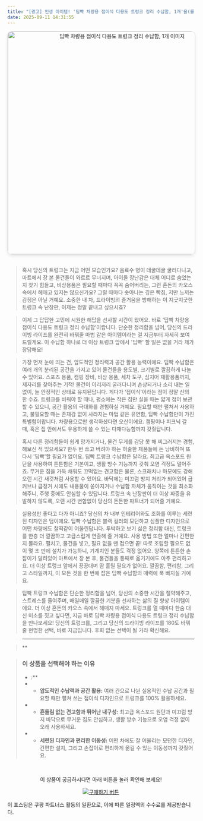 ```yaml
---
title: "[광고] 인생 아이템! '딥빡 차량용 접이식 다용도 트렁크 정리 수납함, 1개'을(를) 만나보세요."
date: 2025-09-11 14:31:55
---
```


<div align="center">
    <a href="https://link.coupang.com/re/AFFSDP?lptag=AF8916626&pageKey=8887497656&itemId=25947089210&vendorItemId=93098396424&traceid=V0-153-14b8500fc4ec93fe&clickBeacon=fda037b0-8f1b-11f0-9052-129094e03190%7E3&requestid=20250911233123017307283428&token=31850C%7CMIXED" target="_blank">
        <img src="https://ads-partners.coupang.com/image1/MyfHcSXgQ0g4FI18M9pM4BvQQr82LKIU_QRblCirkpZfpJwN5aHNgwAWB-h3wWHTJvGc5e5PHrQRygymwE2lJ0NOQ2C7TfkD5djxPokaE3Ot2GSt3uJZuOlS-Vo7g1SFP1L9KW6YAQnMTTUNTF0CGGdTx4KXhab-t1v7AU59muHdijKEujhQ7XsuJlEpW-wkovnJSKxw1gZbwOGEmnppoZfULS80qXDLCbzHmtpwX0YjI5D39KYPHMF77EuxCnYpnBs8Lre1x0_XhLB-e-ds4WgQQdXI_7qBS0HobxgydN2MOYMOVcSNE7yL" alt="딥빡 차량용 접이식 다용도 트렁크 정리 수납함, 1개 이미지" width="600" style="max-width: 100%; height: auto; border-radius: 12px; border: 1px solid #e0e0e0; box-shadow: 0 4px 8px rgba(0,0,0,0.1);">
    </a>
</div>
<br>

> 혹시 당신의 트렁크는 지금 어떤 모습인가요? 음료수 병이 데굴데굴 굴러다니고, 마트에서 장 본 물건들이 와르르 무너지며, 아이들 장난감은 대체 어디로 숨었는지 찾기 힘들고, 비상용품은 필요할 때마다 꼭꼭 숨어버리는, 그런 혼돈의 카오스 속에서 헤매고 있지는 않으신가요? 그럴 때마다 솟아나는 깊은 빡침, 저만 느끼는 감정은 아닐 거예요. 소중한 내 차, 드라이빙의 즐거움을 방해하는 이 지긋지긋한 트렁크 속 난장판, 이제는 정말 끝내고 싶으시죠?

> 이제 그 답답한 고민에 시원한 해답을 선사할 시간이 왔어요. 바로 ‘딥빡 차량용 접이식 다용도 트렁크 정리 수납함’이랍니다. 단순한 정리함을 넘어, 당신의 드라이빙 라이프를 완전히 바꿔줄 마법 같은 아이템이라는 걸 지금부터 자세히 보여드릴게요. 이 수납함 하나로 더 이상 트렁크 앞에서 '딥빡' 할 일은 없을 거라 제가 장담해요!

> 가장 먼저 눈에 띄는 건, 압도적인 정리력과 공간 활용 능력이에요. 딥빡 수납함은 여러 개의 분리된 공간을 가지고 있어 물건들을 용도별, 크기별로 깔끔하게 나눌 수 있어요. 스포츠 용품, 캠핑 장비, 비상 용품, 세차 도구, 심지어 재활용품까지, 제자리를 찾아주는 기적! 물건이 이리저리 굴러다니며 손상되거나 소리 내는 일 없이, 늘 안정적인 상태로 유지된답니다. 게다가 ‘접이식’이라는 점이 정말 신의 한 수죠. 트렁크를 비워야 할 때나, 평소에는 작은 짐만 실을 때는 얇게 접어 보관할 수 있으니, 공간 활용의 극대화를 경험하실 거예요. 필요할 때만 펼쳐서 사용하고, 불필요할 때는 존재감 없이 사라지는 마법 같은 유연함, 딥빡 수납함만이 가진 특별함이랍니다. 차량용으로만 생각하셨다면 오산이에요. 캠핑이나 피크닉 갈 때, 혹은 집 안에서도 유용하게 쓸 수 있는 다재다능함까지 갖췄답니다.

> 혹시 다른 정리함들이 쉽게 망가지거나, 물건 무게를 감당 못 해 찌그러지는 경험, 해보신 적 있으세요? 한두 번 쓰고 버려야 하는 허술한 제품들에 돈 낭비하며 또다시 '딥빡'할 필요가 없어요. 딥빡 트렁크 수납함은 달라요. 최고급 옥스포드 원단을 사용하여 튼튼함은 기본이고, 생활 방수 기능까지 갖춰 오염 걱정도 덜어주죠. 무거운 짐을 가득 채워도 끄떡없는 견고함은 물론, 스크래치나 마모에도 강해 오랜 시간 새것처럼 사용할 수 있어요. 바닥에는 미끄럼 방지 처리가 되어있어 급커브나 급정거 시에도 내용물이 쏟아지거나 수납함 자체가 움직이는 것을 최소화해주니, 주행 중에도 안심할 수 있답니다. 트렁크 속 난장판이 더 이상 짜증을 유발하지 않도록, 오랜 시간 변함없이 당신의 든든한 파트너가 되어줄 거예요.

> 실용성만 좋다고 다가 아니죠? 당신의 차 내부 인테리어와도 조화를 이루는 세련된 디자인은 덤이에요. 딥빡 수납함은 블랙 컬러의 모던하고 심플한 디자인으로 어떤 차량에도 찰떡같이 어울린답니다. 투박하고 보기 싫은 정리함 대신, 트렁크를 한층 더 깔끔하고 고급스럽게 연출해 줄 거예요. 사용 방법 또한 얼마나 간편한지 몰라요. 펼치고, 물건을 넣고, 필요 없을 땐 접으면 끝! 따로 조립할 필요도 없이 몇 초 만에 설치가 가능하니, 기계치인 분들도 걱정 없어요. 양쪽에 튼튼한 손잡이가 달려있어 마트에서 장 본 후, 물건들을 통째로 옮기기에도 아주 편리하고요. 더 이상 트렁크 앞에서 끙끙대며 땀 흘릴 필요가 없어요. 깔끔함, 편리함, 그리고 스타일까지, 이 모든 것을 한 번에 잡은 딥빡 수납함의 매력에 푹 빠지실 거예요.

> 딥빡 트렁크 수납함은 단순한 정리함을 넘어, 당신의 소중한 시간을 절약해주고, 스트레스를 줄여주며, 매일매일 깔끔한 기분을 선사하는 삶의 질 향상 아이템이에요. 더 이상 혼돈의 카오스 속에서 헤매지 마세요. 트렁크를 열 때마다 한숨 대신 미소를 짓고 싶다면, 지금 바로 딥빡 차량용 접이식 다용도 트렁크 정리 수납함을 만나보세요! 당신의 트렁크를, 그리고 당신의 드라이빙 라이프를 180도 바꿔줄 현명한 선택, 바로 지금입니다. 후회 없는 선택이 될 거라 확신해요.

> ---

> **


> ### 이 상품을 선택해야 하는 이유
> - :**
> - *   **압도적인 수납력과 공간 활용:** 여러 칸으로 나뉜 실용적인 수납 공간과 필요할 때만 펼쳐 쓰는 접이식 디자인으로 트렁크를 100% 활용하세요.
> - *   **흔들림 없는 견고함과 뛰어난 내구성:** 최고급 옥스포드 원단과 미끄럼 방지 바닥으로 무거운 짐도 안심하고, 생활 방수 기능으로 오염 걱정 없이 오래 사용하세요.
> - *   **세련된 디자인과 편리한 이동성:** 어떤 차에도 잘 어울리는 모던한 디자인, 간편한 설치, 그리고 손잡이로 편리하게 옮길 수 있는 이동성까지 갖췄어요.


<br>

<div align="center">
  <p>이 상품이 궁금하시다면 아래 버튼을 눌러 확인해 보세요!</p>
  <a href="https://link.coupang.com/re/AFFSDP?lptag=AF8916626&pageKey=8887497656&itemId=25947089210&vendorItemId=93098396424&traceid=V0-153-14b8500fc4ec93fe&clickBeacon=fda037b0-8f1b-11f0-9052-129094e03190%7E3&requestid=20250911233123017307283428&token=31850C%7CMIXED" target="_blank">
    <img src="https://img.shields.io/badge/지금 바로 구매하기-FF5722?style=for-the-badge&logo=coupa&logoColor=white" alt="구매하기 버튼">
  </a>
</div>

이 포스팅은 쿠팡 파트너스 활동의 일환으로, 이에 따른 일정액의 수수료를 제공받습니다.
